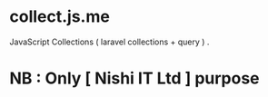 # collect.js.me
JavaScript Collections ( laravel collections + query ) . 





# NB : Only [ Nishi IT Ltd ] purpose
